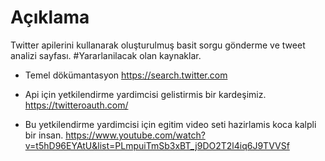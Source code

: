 # Açıklama 

Twitter apilerini kullanarak oluşturulmuş basit sorgu gönderme ve tweet analizi sayfası.
#Yararlanilacak olan kaynaklar.

- Temel dökümantasyon
https://search.twitter.com

- Api için yetkilendirme yardimcisi gelistirmis bir kardeşimiz.
https://twitteroauth.com/ 

- Bu yetkilendirme yardimcisi için egitim video seti hazirlamis koca kalpli bir insan.
https://www.youtube.com/watch?v=t5hD96EYAtU&list=PLmpuiTmSb3xBT_j9DO2T2l4iq6J9TVVSf
